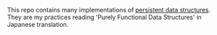 This repo contains many implementations of [persistent data structures](https://en.wikipedia.org/wiki/Persistent_data_structure).
They are my practices reading 'Purely Functional Data Structures' in Japanese translation.
